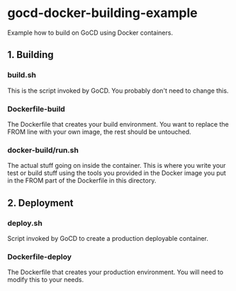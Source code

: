 # gocd-docker-building-example

Example how to build on GoCD using Docker containers.

## 1. Building

### build.sh

This is the script invoked by GoCD. You probably don't need to change this.

### Dockerfile-build

The Dockerfile that creates your build environment. You want to replace the FROM line with your own image, the rest should be untouched.

### docker-build/run.sh

The actual stuff going on inside the container. This is where you write your test or build stuff using the tools you provided in the Docker image you put in the FROM part of the Dockerfile in this directory.


## 2. Deployment

### deploy.sh

Script invoked by GoCD to create a production deployable container.

### Dockerfile-deploy

The Dockerfile that creates your production environment. You will need to modify this to your needs.

